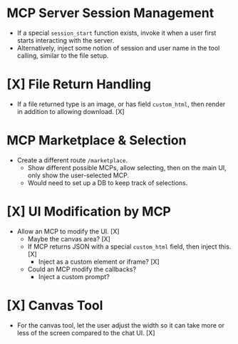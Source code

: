 # MCP Server Session Management
- If a special `session_start` function exists, invoke it when a user first starts interacting with the server.
- Alternatively, inject some notion of session and user name in the tool calling, similar to the file setup.

# [X] File Return Handling
- If a file returned type is an image, or has field `custom_html`, then render in addition to allowing download. [X]

# MCP Marketplace & Selection
- Create a different route `/marketplace`.
  - Show different possible MCPs, allow selecting, then on the main UI, only show the user-selected MCP.
  - Would need to set up a DB to keep track of selections.

# [X] UI Modification by MCP
- Allow an MCP to modify the UI. [X]
  - Maybe the canvas area? [X]
  - If MCP returns JSON with a special `custom_html` field, then inject this. [X]
    - Inject as a custom element or iframe? [X]
  - Could an MCP modify the callbacks?
    - Inject a custom prompt?

# [X] Canvas Tool
- For the canvas tool, let the user adjust the width so it can take more or less of the screen compared to the chat UI. [X]

